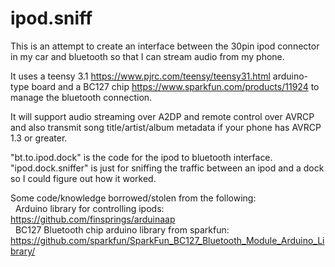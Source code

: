 # ipod.sniff
This is an attempt to create an interface between the 30pin ipod connector in my car and bluetooth so that I can stream audio from my phone.

It uses a teensy 3.1 https://www.pjrc.com/teensy/teensy31.html arduino-type board and a BC127 chip https://www.sparkfun.com/products/11924 to manage the bluetooth connection.

It will support audio streaming over A2DP and remote control over AVRCP and also transmit song title/artist/album metadata if your phone has AVRCP 1.3 or greater.

"bt.to.ipod.dock" is the code for the ipod to bluetooth interface.<br>
"ipod.dock.sniffer" is just for sniffing the traffic between an ipod and a dock so I could figure out how it worked.

Some code/knowledge borrowed/stolen from the following:<br>
&nbsp;&nbsp;Arduino library for controlling ipods: https://github.com/finsprings/arduinaap<br>
&nbsp;&nbsp;BC127 Bluetooth chip arduino library from sparkfun: https://github.com/sparkfun/SparkFun_BC127_Bluetooth_Module_Arduino_Library/
